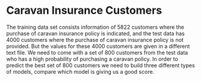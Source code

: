 # Caravan Insurance Customers

The training data set consists information of 5822 customers where the purchase of caravan insurance policy is indicated, and the test data has 4000 customers where the purchase of caravan insurance policy is not provided. But the values for these 4000 customers are given in a different text file. We need to come with a set of 800 customers from the test data who has a high probability of purchasing a caravan policy. In order to predict the best set of 800 customers we need to build three different types of models, compare which model is giving us a good score.

